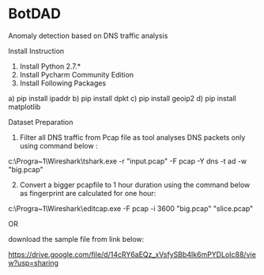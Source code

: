 # BotDAD
Anomaly detection based on DNS traffic analysis


Install Instruction

1. Install Python 2.7.*
2. Install Pycharm Community Edition
3. Install Following Packages

a) pip install ipaddr
b) pip install dpkt
c) pip install geoip2
d) pip install matplotlib
 
 
 Dataset Preparation
 
 1. Filter all DNS traffic from Pcap file as tool analyses DNS packets only using command below :
 
 c:\Progra~1\Wireshark\tshark.exe  -r "input.pcap" -F pcap -Y dns -t ad -w "big.pcap"
 
 2. Convert a bigger pcapfile to 1 hour duration using the command below as fingerprint are calculated for one hour:
 
  c:\Progra~1\Wireshark\editcap.exe -F pcap -i 3600 "big.pcap"  "slice.pcap"
 
OR
 
 download the sample file from link below:
 
 https://drive.google.com/file/d/14cRY6aEQz_xVsfySBb4Ik6mPYDLoIc88/view?usp=sharing
 
 
